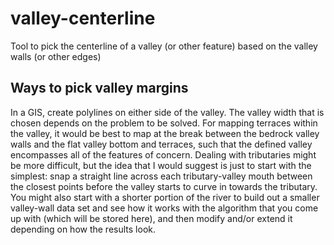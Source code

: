 # valley-centerline
Tool to pick the centerline of a valley (or other feature) based on the valley walls (or other edges)

## Ways to pick valley margins

In a GIS, create polylines on either side of the valley. The valley width that is chosen depends on the problem to be solved. For mapping terraces within the valley, it would be best to map at the break between the bedrock valley walls and the flat valley bottom and terraces, such that the defined valley encompasses all of the features of concern. Dealing with tributaries might be more difficult, but the idea that I would suggest is just to start with the simplest: snap a straight line across each tributary-valley mouth between the closest points before the valley starts to curve in towards the tributary. You might also start with a shorter portion of the river to build out a smaller valley-wall data set and see how it works with the algorithm that you come up with (which will be stored here), and then modify and/or extend it depending on how the results look.
